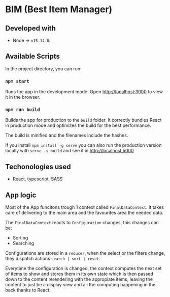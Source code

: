 # BIM (Best Item Manager)

## Developed with

- Node => `v15.14.0`.
## Available Scripts

In the project directory, you can run:
### `npm start`

Runs the app in the development mode.
Open [http://localhost:3000](http://localhost:3000) to view it in the browser.

### `npm run build`

Builds the app for production to the `build` folder.
It correctly bundles React in production mode and optimizes the build for the best performance.

The build is minified and the filenames include the hashes.

If you install `npm install -g serve` you can also run the production version locally with `serve -s build` and see it in [http://localhost:5000](http://localhost:5000)

## Techonologies used

- React, typescript, SASS

## App logic

Most of the App funcitons trough 1 context called `FinalDataContext`. It takes care of delivering to the main area and the favourites area the needed data.

The `FinalDataContext` reacts to `Configuration` changes, this changes can be:

- Sorting
- Searching

Configurations are stored in a `reducer`, when the select or the filters change, they dispatch actions `search | sort | reset`.

Everytime the configuration is changed, the context computes the next set of items to show and stores them in its own state which is then passed down to the content rerendering with the appropiate items, leaving the content to just be a display view and all the computing happening in the back thanks to React.